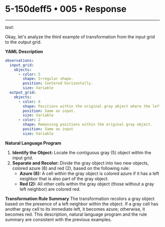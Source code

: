 # 5-150deff5 • 005 • Response

---

*text:*

Okay, let's analyze the third example of transformation from the input grid to the output grid.

**YAML Description**

```yaml
observations:
  input_grid:
    objects:
      - color: 5
        shape: Irregular shape.
        position: Centered horizontally.
        size: Variable
  output_grid:
    objects:
      - color: 8
        shape: Positions within the original gray object where the left neighbor is also gray.
        position: Same as input.
        size: Variable
      - color: 2
        shape: Remaining positions within the original gray object.
        position: Same as input
        size: Variable
```

**Natural Language Program**

1.  **Identify the Object:** Locate the contiguous gray (5) object within the input grid.
2.  **Separate and Recolor:** Divide the gray object into two new objects, colored azure (8) and red (2), based on the following rule:
    *   **Azure (8):** A cell within the gray object is colored azure if it has a left neighbor that is also part of the gray object.
    *   **Red (2):** All other cells within the gray object (those without a gray left neighbor) are colored red.

**Transformation Rule Summary**
The transformation recolors a gray object based on the presence of a left neighbor within the object. If a gray cell has another gray cell to its immediate left, it becomes azure; otherwise, it becomes red. This description, natural language program and the rule summary are consistent with the previous examples.

